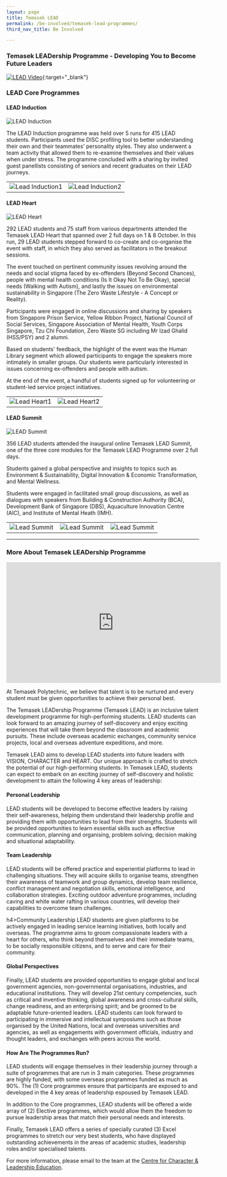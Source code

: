 ```yaml
---
layout: page
title: Temasek LEAD
permalink: /be-involved/temasek-lead-programmes/
third_nav_title: Be Involved

---
```

### Temasek LEADership Programme - Developing You to Become Future Leaders ###

[![LEAD Video](/images/BeInvolved-LEADOHvideo.PNG)](https://www.youtube.com/watch?v=ZBHOirv1ixc&feature=youtu.be){:target="_blank"}


### LEAD Core Programmes ###

<h4>LEAD Induction</h4>

![LEAD Induction](/images/BeInvolved-lead_inductionlogo1.png)

The LEAD Induction programme was held over 5 runs for 415 LEAD students. Participants used the DISC profiling tool to better understanding their own and their teammates’ personality styles. They also underwent a team activity that allowed them to re-examine themselves and their values when under stress. The programme concluded with a sharing by invited guest panellists consisting of seniors and recent graduates on their LEAD journeys.


<table>
    <tr>
        <td style="width:50%"><image src="{{site.baseurl}}/images/BeInvolved-LEAD_Induction1.png" style="display:block;margin-left:auto;margin-right:auto;" alt="Lead Induction1"></image>       
        </td>
        <td style="width:50%"><image src="{{site.baseurl}}/images/BeInvolved-LEAD_Induction2.png" style="display:block;margin-left:auto;margin-right:auto;" alt="Lead Induction2"></image>       
        </td>
    </tr>
</table>

<h4>LEAD Heart</h4>

![LEAD Heart](/images/BeInvolved-lead_heartlogo1.png)

292 LEAD students and 75 staff from various departments attended the Temasek LEAD Heart that spanned over 2 full days on 1 & 8 October. In this run, 29 LEAD students stepped forward to co-create and co-organise the event with staff, in which they also served as facilitators in the breakout sessions.

The event touched on pertinent community issues revolving around the needs and social stigma faced by ex-offenders (Beyond Second Chances), people with mental health conditions (Is It Okay Not To Be Okay), special needs (Walking with Autism), and lastly the issues on  environmental sustainability in Singapore (The Zero Waste Lifestyle - A Concept or Reality). 

Participants were engaged in online discussions and sharing by speakers from Singapore Prison Service, Yellow Ribbon Project, National Council of Social Services, Singapore Association of Mental Health, Youth Corps Singapore, Tzu Chi Foundation, Zero Waste SG including Mr Izad Ghalid (HSS/PSY) and 2 alumni.

Based on students' feedback, the highlight of the event was the Human Library segment which allowed participants to engage the speakers more intimately in smaller groups. Our students were particularly interested in issues concerning ex-offenders and people with autism.  

At the end of the event, a handful of students signed up for volunteering or student-led service project initiatives. 

<table>
    <tr>
        <td style="width:50%"><image src="{{site.baseurl}}/images/BeInvolved-lead_heart1.png" style="display:block;margin-left:auto;margin-right:auto;" alt="Lead Heart1"></image>       
        </td>
        <td style="width:50%"><image src="{{site.baseurl}}/images/BeInvolved-lead_heart2.png" style="display:block;margin-left:auto;margin-right:auto;" alt="Lead Heart2"></image>       
        </td>
    </tr>
</table>

<h4>LEAD Summit</h4>

![LEAD Summit](/images/BeInvolved-lead_summitlogo1.png)

356 LEAD students attended the inaugural online Temasek LEAD Summit, one of the three core modules for the Temasek LEAD Programme over 2 full days.

Students gained a global perspective and insights to topics such as Environment & Sustainability, Digital Innovation & Economic Transformation, and Mental Wellness.

Students were engaged in facilitated small group discussions, as well as dialogues with speakers from Building & Construction Authority (BCA), Development Bank of Singapore (DBS), Aquaculture Innovation Centre (AIC), and Institute of Mental Heath (IMH).

<table>
    <tr>
        <td style="width:33%"><image src="{{site.baseurl}}/images/BeInvolved-LEAD_Summit_3.png" style="display:block;margin-left:auto;margin-right:auto;" alt="Lead Summit"></image>       
        </td>
        <td style="width:33%"><image src="{{site.baseurl}}/images/BeInvolved-LEAD_Summit_1.jpg" style="display:block;margin-left:auto;margin-right:auto;" alt="Lead Summit"></image>       
        </td>
        <td style="width:33%"><image src="{{site.baseurl}}/images/BeInvolved-LEAD_Summit_2.jpg" style="display:block;margin-left:auto;margin-right:auto;" alt="Lead Summit"></image>       
        </td>
    </tr>
</table>

---
### More About Temasek LEADership Programme ###

<div class="bp-youtube">
    <iframe width="560" height="315" style="display:block;margin-left:auto;margin-right:auto;" src="https://www.youtube.com/embed/XKqE11UnsSE" frameborder="0" allow="accelerometer; autoplay; encrypted-media; gyroscope; picture-in-picture" allowfullscreen></iframe>
</div>

At Temasek Polytechnic, we believe that talent is to be nurtured and every student must be given opportunities to achieve their personal best.

The Temasek LEADership Programme (Temasek LEAD) is an inclusive talent development programme for high-performing students. LEAD students can look forward to an amazing journey of self-discovery and enjoy exciting experiences that will take them beyond the classroom and academic pursuits. These include overseas academic exchanges, community service projects, local and overseas adventure expeditions, and more.

Temasek LEAD aims to develop LEAD students into future leaders with VISION, CHARACTER and HEART. Our unique approach is crafted to stretch the potential of our high-performing students. In Temasek LEAD, students can expect to embark on an exciting journey of self-discovery and holistic development to attain the following 4 key areas of leadership:

<h4>Personal Leadership</h4>
LEAD students will be developed to become effective leaders by raising their self-awareness, helping them understand their leadership profile and providing them with opportunities to lead from their strengths. Students will be provided opportunities to learn essential skills such as effective communication, planning and organising, problem solving, decision making and situational adaptability.

<h4>Team Leadership</h4>
LEAD students will be offered practice and experiential platforms to lead in challenging situations. They will acquire skills to organise teams, strengthen their awareness of teamwork and group dynamics, develop team resilience, conflict management and negotiation skills, emotional intelligence, and collaboration strategies. Exciting outdoor adventure programmes, including caving and white water rafting in various countries, will develop their capabilities to overcome team challenges.

h4>Community Leadership</h4>
LEAD students are given platforms to be actively engaged in leading service learning initiatives, both locally and overseas. The programme aims to groom compassionate leaders with a heart for others, who think beyond themselves and their immediate teams, to be socially responsible citizens, and to serve and care for their community.

<h4>Global Perspectives</h4>
Finally, LEAD students are provided opportunities to engage global and local government agencies, non-governmental organisations, industries, and educational institutions. They will develop 21st century competencies, such as critical and inventive thinking, global awareness and cross-cultural skills, change readiness, and an enterprising spirit; and be groomed to be adaptable future-oriented leaders. LEAD students can look forward to participating in immersive and intellectual symposiums such as those organised by the United Nations, local and overseas universities and agencies, as well as engagements with government officials, industry and thought leaders, and exchanges with peers across the world.

<h4>How Are The Programmes Run?</h4>
LEAD students will engage themselves in their leadership journey through a suite of programmes that are run in 3 main categories. These programmes are highly funded, with some overseas programmes funded as much as 90%. The (1) Core programmes ensure that participants are exposed to and developed in the 4 key areas of leadership espoused by Temasek LEAD.

In addition to the Core programmes, LEAD students will be offered a wide array of (2) Elective programmes, which would allow them the freedom to pursue leadership areas that match their personal needs and interests. 

Finally, Temasek LEAD offers a series of specially curated (3) Excel programmes to stretch our very best students, who have displayed outstanding achievements in the areas of academic studies, leadership roles and/or specialised talents. 

For more information, please email to the team at the <a href = "mailto: lead@tp.edu.sg">Centre for Character & Leadership Education</a>.
